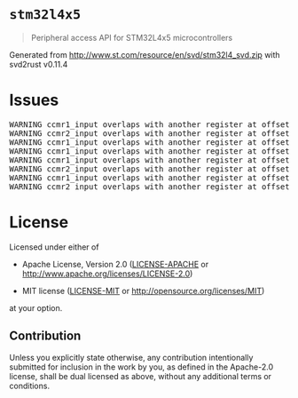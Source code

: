 # `stm32l4x5`

> Peripheral access API for STM32L4x5 microcontrollers

Generated from http://www.st.com/resource/en/svd/stm32l4_svd.zip with svd2rust v0.11.4

# Issues
<pre>
WARNING ccmr1_input overlaps with another register at offset 24. Ignoring.
WARNING ccmr2_input overlaps with another register at offset 28. Ignoring.
WARNING ccmr1_input overlaps with another register at offset 24. Ignoring.
WARNING ccmr1_input overlaps with another register at offset 24. Ignoring.
WARNING ccmr1_input overlaps with another register at offset 24. Ignoring.
WARNING ccmr2_input overlaps with another register at offset 28. Ignoring.
WARNING ccmr1_input overlaps with another register at offset 24. Ignoring.
WARNING ccmr2_input overlaps with another register at offset 28. Ignoring.
</pre>

# License

Licensed under either of

- Apache License, Version 2.0 ([LICENSE-APACHE](LICENSE-APACHE) or
  http://www.apache.org/licenses/LICENSE-2.0)

- MIT license ([LICENSE-MIT](LICENSE-MIT) or http://opensource.org/licenses/MIT)

at your option.

## Contribution

Unless you explicitly state otherwise, any contribution intentionally submitted
for inclusion in the work by you, as defined in the Apache-2.0 license, shall be
dual licensed as above, without any additional terms or conditions.